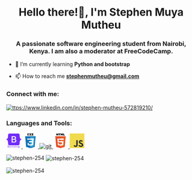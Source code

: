 <h1 align="center">Hello there!👋, I'm Stephen Muya Mutheu</h1>
<h3 align="center">A passionate software engineering student from Nairobi, Kenya. I am also a moderator at FreeCodeCamp.</h3>

- 🌱 I’m currently learning **Python and bootstrap**

- 📫 How to reach me **stephenmutheu@gmail.com**

<h3 align="left">Connect with me:</h3>
<p align="left">
<a href="https://linkedin.com/in/ttps://www.linkedin.com/in/stephen-mutheu-572819210/" target="blank"><img align="center" src="https://raw.githubusercontent.com/rahuldkjain/github-profile-readme-generator/master/src/images/icons/Social/linked-in-alt.svg" alt="ttps://www.linkedin.com/in/stephen-mutheu-572819210/" height="30" width="40" /></a>
</p>

<h3 align="left">Languages and Tools:</h3>
<p align="left"> <a href="https://getbootstrap.com" target="_blank" rel="noreferrer"> <img src="https://raw.githubusercontent.com/devicons/devicon/master/icons/bootstrap/bootstrap-plain-wordmark.svg" alt="bootstrap" width="40" height="40"/> </a> <a href="https://www.w3schools.com/css/" target="_blank" rel="noreferrer"> <img src="https://raw.githubusercontent.com/devicons/devicon/master/icons/css3/css3-original-wordmark.svg" alt="css3" width="40" height="40"/> </a> <a href="https://git-scm.com/" target="_blank" rel="noreferrer"> <img src="https://www.vectorlogo.zone/logos/git-scm/git-scm-icon.svg" alt="git" width="40" height="40"/> </a> <a href="https://www.w3.org/html/" target="_blank" rel="noreferrer"> <img src="https://raw.githubusercontent.com/devicons/devicon/master/icons/html5/html5-original-wordmark.svg" alt="html5" width="40" height="40"/> </a> <a href="https://developer.mozilla.org/en-US/docs/Web/JavaScript" target="_blank" rel="noreferrer"> <img src="https://raw.githubusercontent.com/devicons/devicon/master/icons/javascript/javascript-original.svg" alt="javascript" width="40" height="40"/> </a> </p>

<p><img align="left" src="https://github-readme-stats.vercel.app/api/top-langs?username=stephen-254&show_icons=true&locale=en&layout=compact" alt="stephen-254" /></p>

<p>&nbsp;<img align="center" src="https://github-readme-stats.vercel.app/api?username=stephen-254&show_icons=true&locale=en" alt="stephen-254" /></p>

<p><img align="center" src="https://github-readme-streak-stats.herokuapp.com/?user=stephen-254&" alt="stephen-254" /></p>
